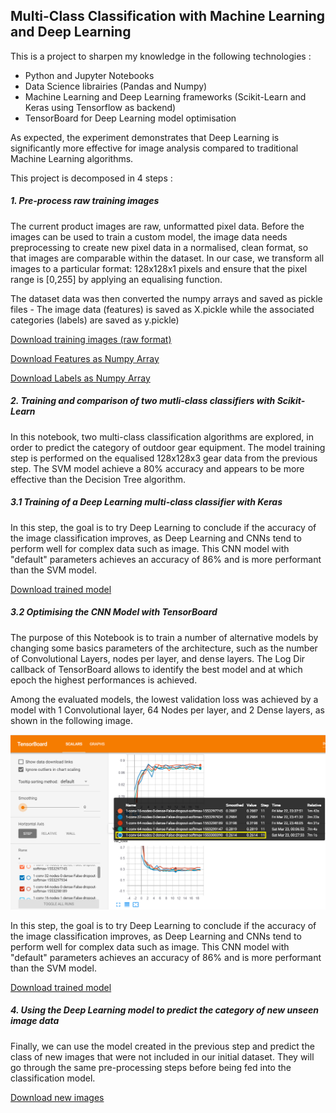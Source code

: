 ## Multi-Class Classification with Machine Learning and Deep Learning
This is a project to sharpen my knowledge in the following technologies :
- Python and Jupyter Notebooks
- Data Science librairies (Pandas and Numpy)
- Machine Learning and Deep Learning frameworks (Scikit-Learn and Keras using Tensorflow as backend)
- TensorBoard for Deep Learning model optimisation

As expected, the experiment demonstrates that Deep Learning is significantly more effective for image analysis compared to traditional Machine Learning algorithms.


This project is decomposed in 4 steps :

##### 1. Pre-process raw training images
The current product images are raw, unformatted pixel data. Before the images can be used to train a custom model, the image data needs preprocessing to create new pixel data in a normalised, clean format, so that images are comparable within the dataset.
In our case, we transform all images to a particular format: 128x128x1 pixels and ensure that the pixel range is [0,255] by applying an equalising function.

The dataset data was then converted the numpy arrays and saved as pickle files - The image data (features) is saved as X.pickle while the associated categories (labels) are saved as y.pickle)

[Download training images (raw format)](https://gbourniquestorage.blob.core.windows.net/shared/gear_images.zip)

[Download Features as Numpy Array](https://gbourniquestorage.blob.core.windows.net/shared/X.pickle)

[Download Labels as Numpy Array](https://gbourniquestorage.blob.core.windows.net/shared/y.pickle)
    
##### 2. Training and comparison of two mutli-class classifiers with Scikit-Learn
In this notebook, two multi-class classification algorithms are explored, in order to predict the category of outdoor gear equipment. The model training step is performed on the equalised 128x128x3 gear data from the previous step. The SVM model achieve a 80% accuracy and appears to be more effective than the Decision Tree algorithm.

##### 3.1 Training of a Deep Learning multi-class classifier with Keras
In this step, the goal is to try Deep Learning to conclude if the accuracy of the image classification improves, as Deep Learning and CNNs tend to perform well for complex data such as image. This CNN model with "default" parameters achieves an accuracy of 86% and is more performant than the SVM model.

[Download trained model](https://gbourniquestorage.blob.core.windows.net/shared/gear_classifier.model)

##### 3.2 Optimising the CNN Model with TensorBoard
The purpose of this Notebook is to train a number of alternative models by changing some basics parameters of the architecture, such as the number of Convolutional Layers, nodes per layer, and dense layers. The Log Dir callback of TensorBoard allows to identify the best model and at which epoch the highest performances is achieved. 

Among the evaluated models, the lowest validation loss was achieved by a model with 1 Convolutional layer, 64 Nodes per layer, and 2 Dense layers, as shown in the following image.

![image](resources/TensorBoard_screenshot.png)



In this step, the goal is to try Deep Learning to conclude if the accuracy of the image classification improves, as Deep Learning and CNNs tend to perform well for complex data such as image. This CNN model with "default" parameters achieves an accuracy of 86% and is more performant than the SVM model.

[Download trained model](https://gbourniquestorage.blob.core.windows.net/shared/gear_classifier.model)

##### 4. Using the Deep Learning model to predict the category of new unseen image data
Finally, we can use the model created in the previous step and predict the class of new images that were not included in our initial dataset. They will go through the same pre-processing steps before being fed into the classification model.

[Download new images](https://gbourniquestorage.blob.core.windows.net/shared/unseen_images.zip)
